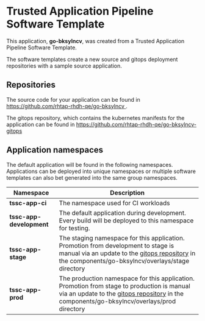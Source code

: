 # Trusted Application Pipeline Software Template

This application, **go-bksylncv**, was created from a Trusted Application Pipeline Software Template.

The software templates create a new source and gitops deployment repositories with a sample source application. 

## Repositories

The source code for your application can be found in [https://github.com/rhtap-rhdh-qe/go-bksylncv ](https://github.com/rhtap-rhdh-qe/go-bksylncv ).
 
The gitops repository, which contains the kubernetes manifests for the application can be found in 
[https://github.com/rhtap-rhdh-qe/go-bksylncv-gitops ](https://github.com/rhtap-rhdh-qe/go-bksylncv-gitops ) 

## Application namespaces 

The default application will be found in the following namespaces. Applications can be deployed into unique namespaces or multiple software templates can also bet generated into the same group namespaces.  

|  Namespace   |  Description   |  
| -------- | -------- |
| **tssc-app-ci** | The namespace used for CI workloads |
| **tssc-app-development** | The default application during development. Every build will be deployed to this namespace for testing. |
| **tssc-app-stage** | The staging namespace for this application. Promotion from development to stage is manual via an update to the [gitops repository](https://github.com/rhtap-rhdh-qe/go-bksylncv-gitops ) in the components/go-bksylncv/overlays/stage directory |
| **tssc-app-prod** | The production namespace for this application. Promotion from stage to production is manual via an update to the [gitops repository](https://github.com/rhtap-rhdh-qe/go-bksylncv-gitops ) in the components/go-bksylncv/overlays/prod directory |